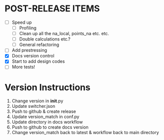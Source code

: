 # POST-RELEASE ITEMS
- [ ] Speed up
  - [ ] Profiling
  - [ ] Clean up all the na_local, points_na etc. etc.
  - [ ] Double calculations etc.?
  - [ ] General refactoring
- [ ] Add prestressing
- [x] Docs version control
- [x] Start to add design codes
- [ ] More tests!

# Version Instructions
1. Change version in __init__.py
2. Update switcher.json
3. Push to github & create release
4. Update version_match in conf.py
5. Update directory in docs workflow
6. Push to github to create docs version
7. Change version_match back to latest & workflow back to main directory
